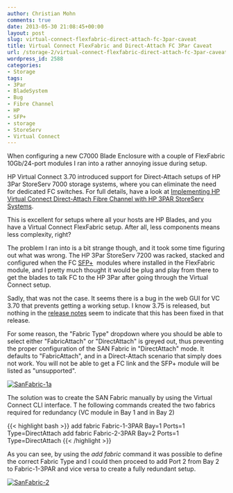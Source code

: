 ```yaml
---
author: Christian Mohn
comments: true
date: 2013-05-30 21:08:45+00:00
layout: post
slug: virtual-connect-flexfabric-direct-attach-fc-3par-caveat
title: Virtual Connect FlexFabric and Direct-Attach FC 3Par Caveat
url: /storage-2/virtual-connect-flexfabric-direct-attach-fc-3par-caveat/
wordpress_id: 2588
categories:
- Storage
tags:
- 3Par
- BladeSystem
- Bug
- Fibre Channel
- HP
- SFP+
- storage
- StoreServ
- Virtual Connect
---
```


When configuring a new C7000 Blade Enclosure with a couple of FlexFabric 10Gb/24-port modules I ran into a rather annoying issue during setup.

HP Virtual Connect 3.70 introduced support for Direct-Attach setups of HP 3Par StoreServ 7000 storage systems, where you can eliminate the need for dedicated FC switches. For full details, have a look at [Implementing HP Virtual Connect Direct-Attach Fibre Channel with HP 3PAR StoreServ Systems](http://h20000.www2.hp.com/bc/docs/support/SupportManual/c03605173/c03605173.pdf).

This is excellent for setups where all your hosts are HP Blades, and you have a Virtual Connect FlexFabric setup. After all, less components means less complexity, right?

The problem I ran into is a bit strange though, and it took some time figuring out what was wrong. The HP 3Par StoreServ 7200 was racked, stacked and configured when the FC [SFP+](http://en.wikipedia.org/wiki/Small_form-factor_pluggable_transceiver)  modules where installed in the FlexFabric module, and I pretty much thought it would be plug and play from there to get the blades to talk FC to the HP 3Par after going through the Virtual Connect setup.

Sadly, that was not the case. It seems there is a bug in the web GUI for VC 3.70 that prevents getting a working setup. I know 3.75 is released, but nothing in the [release notes](http://bizsupport2.austin.hp.com/bc/docs/support/SupportManual/c03673099/c03673099.pdf) seem to indicate that this has been fixed in that release.

For some reason, the "Fabric Type" dropdown where you should be able to select either "FabricAttach" or "DirectAttach" is greyed out, thus preventing the proper configuration of the SAN Fabric in "DirectAttach" mode. It defaults to "FabricAttach", and in a Direct-Attach scenario that simply does not work. You will not be able to get a FC link and the SFP+ module will be listed as "unsupported".

[![SanFabric-1a](/img/SanFabric-1a-300x157.png)](/img/SanFabric-1a.png)

The solution was to create the SAN Fabric manually by using the Virtual Connect CLI interface. T
he following commands created the two fabrics required for redundancy (VC module in Bay 1 and in Bay 2)

{{< highlight bash >}}
add fabric Fabric-1-3PAR Bay=1 Ports=1 Type=DirectAttach
add fabric Fabric-2-3PAR Bay=2 Ports=1 Type=DirectAttach
{{< /highlight >}}

As you can see, by using the _add fabric_ command it was possible to define the correct Fabric Type and I could then proceed to add Port 2 from Bay 2 to Fabric-1-3PAR and vice versa to create a fully redundant setup.

[![SanFabric-2](/img/SanFabric-2-300x76.png)](/img/SanFabric-2.png)


